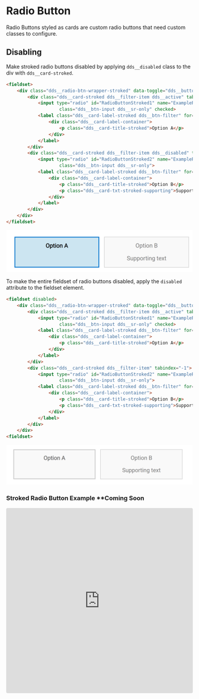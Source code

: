 # Radio Button

Radio Buttons styled as cards are custom radio buttons that need custom classes to configure. 

## Disabling

Make stroked radio buttons disabled by applying `dds__disabled` class to the div with `dds__card-stroked`. 
```HTML
<fieldset>
    <div class="dds__radio-btn-wrapper-stroked" data-toggle="dds__button-filter">
        <div class="dds__card-stroked dds__filter-item dds__active" tabindex="-1">
            <input type="radio" id="RadioButtonStroked1" name="ExampleRadioButtonFilter" value="RadioButtonStroked1"
                    class="dds__btn-input dds__sr-only" checked>
            <label class="dds__card-label-stroked dds__btn-filter" for="RadioButtonStroked1"  data-filter-value="Option A">
                <div class="dds__card-label-container">
                    <p class="dds__card-title-stroked">Option A</p>
                </div>
            </label>
        </div>
        <div class="dds__card-stroked dds__filter-item dds__disabled" tabindex="-1">
            <input type="radio" id="RadioButtonStroked2" name="ExampleRadioButtonFilter" value="RadioButtonStroked2"
                    class="dds__btn-input dds__sr-only">
            <label class="dds__card-label-stroked dds__btn-filter" for="RadioButtonStroked2" data-filter-value="Option B">
                <div class="dds__card-label-container">
                    <p class="dds__card-title-stroked">Option B</p>
                    <p class="dds__card-txt-stroked-supporting">Supporting text</p>
                </div>
            </label>
        </div>
    </div>
</fieldset>

```
<img src="../images/Disabled_Card_Radio_Button_Docs.png" alt="Disabled Radio BUtton"/>

To make the entire fieldset of radio buttons disabled, apply the `disabled` attribute to the fieldset element. 
```HTML
<fieldset disabled>
    <div class="dds__radio-btn-wrapper-stroked" data-toggle="dds__button-filter">
        <div class="dds__card-stroked dds__filter-item dds__active" tabindex="-1">
            <input type="radio" id="RadioButtonStroked1" name="ExampleRadioButtonFilter" value="RadioButtonStroked1"
                    class="dds__btn-input dds__sr-only" checked>
            <label class="dds__card-label-stroked dds__btn-filter" for="RadioButtonStroked1"  data-filter-value="Option A">
                <div class="dds__card-label-container">
                    <p class="dds__card-title-stroked">Option A</p>
                </div>
            </label>
        </div>
        <div class="dds__card-stroked dds__filter-item" tabindex="-1">
            <input type="radio" id="RadioButtonStroked2" name="ExampleRadioButtonFilter" value="RadioButtonStroked2"
                    class="dds__btn-input dds__sr-only">
            <label class="dds__card-label-stroked dds__btn-filter" for="RadioButtonStroked2" data-filter-value="Option B">
                <div class="dds__card-label-container">
                    <p class="dds__card-title-stroked">Option B</p>
                    <p class="dds__card-txt-stroked-supporting">Supporting text</p>
                </div>
            </label>
        </div>
    </div>
<fieldset>
```
<img src="../images/RadioButtonFieldsetDisabled.png" alt="Disabled Radio BUtton"/>

### Stroked Radio Button Example **Coming Soon

<iframe
     src="https://codesandbox.io/embed/github/DDS-DLS/sandboxes/tree/master/?codemirror=1&expanddevtools=0&runonclick=1&hidenavigation=1&hidedevtools=1&fontsize=14&hidenavigation=1&initialpath=%3Fdoc%3Dradio-button-css&module=%2Fsrc%2Fcomponents%2Fradio-button-css.txt&theme=dark&view=preview"
     style="width:100%; height:500px; border:0; border-radius: 4px; overflow:hidden;"
     title="CodeSandbox instance of DLS components"
     allow="accelerometer; ambient-light-sensor; camera; encrypted-media; geolocation; gyroscope; hid; microphone; midi; payment; usb; vr"
     sandbox="allow-forms allow-modals allow-popups allow-presentation allow-same-origin allow-scripts"
   ></iframe>

